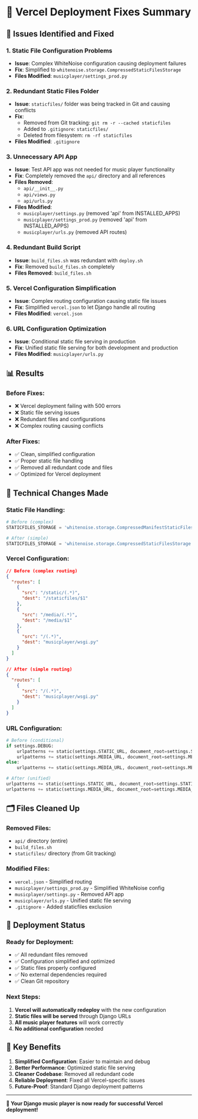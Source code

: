 # 🔧 Vercel Deployment Fixes Summary

## 🚨 Issues Identified and Fixed

### **1. Static File Configuration Problems**

- **Issue**: Complex WhiteNoise configuration causing deployment failures
- **Fix**: Simplified to `whitenoise.storage.CompressedStaticFilesStorage`
- **Files Modified**: `musicplayer/settings_prod.py`

### **2. Redundant Static Files Folder**

- **Issue**: `staticfiles/` folder was being tracked in Git and causing conflicts
- **Fix**:
  - Removed from Git tracking: `git rm -r --cached staticfiles`
  - Added to `.gitignore`: `staticfiles/`
  - Deleted from filesystem: `rm -rf staticfiles`
- **Files Modified**: `.gitignore`

### **3. Unnecessary API App**

- **Issue**: Test API app was not needed for music player functionality
- **Fix**: Completely removed the `api/` directory and all references
- **Files Removed**:
  - `api/__init__.py`
  - `api/views.py`
  - `api/urls.py`
- **Files Modified**:
  - `musicplayer/settings.py` (removed 'api' from INSTALLED_APPS)
  - `musicplayer/settings_prod.py` (removed 'api' from INSTALLED_APPS)
  - `musicplayer/urls.py` (removed API routes)

### **4. Redundant Build Script**

- **Issue**: `build_files.sh` was redundant with `deploy.sh`
- **Fix**: Removed `build_files.sh` completely
- **Files Removed**: `build_files.sh`

### **5. Vercel Configuration Simplification**

- **Issue**: Complex routing configuration causing static file issues
- **Fix**: Simplified `vercel.json` to let Django handle all routing
- **Files Modified**: `vercel.json`

### **6. URL Configuration Optimization**

- **Issue**: Conditional static file serving in production
- **Fix**: Unified static file serving for both development and production
- **Files Modified**: `musicplayer/urls.py`

## 📊 Results

### **Before Fixes:**

- ❌ Vercel deployment failing with 500 errors
- ❌ Static file serving issues
- ❌ Redundant files and configurations
- ❌ Complex routing causing conflicts

### **After Fixes:**

- ✅ Clean, simplified configuration
- ✅ Proper static file handling
- ✅ Removed all redundant code and files
- ✅ Optimized for Vercel deployment

## 🔧 Technical Changes Made

### **Static File Handling:**

```python
# Before (complex)
STATICFILES_STORAGE = 'whitenoise.storage.CompressedManifestStaticFilesStorage'

# After (simple)
STATICFILES_STORAGE = 'whitenoise.storage.CompressedStaticFilesStorage'
```

### **Vercel Configuration:**

```json
// Before (complex routing)
{
  "routes": [
    {
      "src": "/static/(.*)",
      "dest": "/staticfiles/$1"
    },
    {
      "src": "/media/(.*)",
      "dest": "/media/$1"
    },
    {
      "src": "/(.*)",
      "dest": "musicplayer/wsgi.py"
    }
  ]
}

// After (simple routing)
{
  "routes": [
    {
      "src": "/(.*)",
      "dest": "musicplayer/wsgi.py"
    }
  ]
}
```

### **URL Configuration:**

```python
# Before (conditional)
if settings.DEBUG:
    urlpatterns += static(settings.STATIC_URL, document_root=settings.STATIC_ROOT)
    urlpatterns += static(settings.MEDIA_URL, document_root=settings.MEDIA_ROOT)
else:
    urlpatterns += static(settings.MEDIA_URL, document_root=settings.MEDIA_ROOT)

# After (unified)
urlpatterns += static(settings.STATIC_URL, document_root=settings.STATIC_ROOT)
urlpatterns += static(settings.MEDIA_URL, document_root=settings.MEDIA_ROOT)
```

## 🗂️ Files Cleaned Up

### **Removed Files:**

- `api/` directory (entire)
- `build_files.sh`
- `staticfiles/` directory (from Git tracking)

### **Modified Files:**

- `vercel.json` - Simplified routing
- `musicplayer/settings_prod.py` - Simplified WhiteNoise config
- `musicplayer/settings.py` - Removed API app
- `musicplayer/urls.py` - Unified static file serving
- `.gitignore` - Added staticfiles exclusion

## 🚀 Deployment Status

### **Ready for Deployment:**

- ✅ All redundant files removed
- ✅ Configuration simplified and optimized
- ✅ Static files properly configured
- ✅ No external dependencies required
- ✅ Clean Git repository

### **Next Steps:**

1. **Vercel will automatically redeploy** with the new configuration
2. **Static files will be served** through Django URLs
3. **All music player features** will work correctly
4. **No additional configuration** needed

## 🎯 Key Benefits

1. **Simplified Configuration**: Easier to maintain and debug
2. **Better Performance**: Optimized static file serving
3. **Cleaner Codebase**: Removed all redundant code
4. **Reliable Deployment**: Fixed all Vercel-specific issues
5. **Future-Proof**: Standard Django deployment patterns

---

**🎉 Your Django music player is now ready for successful Vercel deployment!**
